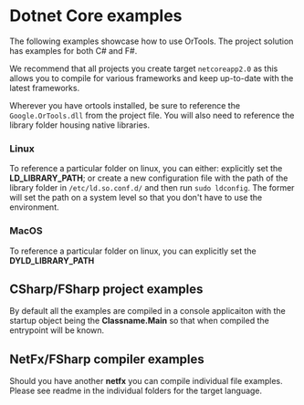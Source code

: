 # Dotnet Core examples

The following examples showcase how to use OrTools. The project solution has examples for both C# and F#.

We recommend that all projects you create target `netcoreapp2.0` as this allows you to compile for various frameworks and keep up-to-date with the latest frameworks.

Wherever you have ortools installed, be sure to reference the `Google.OrTools.dll` from the project file. You will also need to reference the library folder housing native libraries. 

### Linux
To reference a particular folder on linux, you can either: explicitly set the **LD_LIBRARY_PATH**; or create a new configuration file with the path of the library folder in `/etc/ld.so.conf.d/` and then run `sudo ldconfig`. The former will set the path on a system level so that you don't have to use the environment.

### MacOS
To reference a particular folder on linux, you can explicitly set the **DYLD_LIBRARY_PATH**

## CSharp/FSharp project examples

By default all the examples are compiled in a console applicaiton with the startup object being the **Classname.Main** so that when compiled the entrypoint will be known.

## NetFx/FSharp compiler examples

Should you have another **netfx** you can compile individual file examples. Please see readme in the individual folders for the target language.
